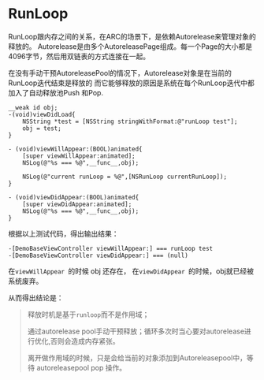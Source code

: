 #  RunLoop
RunLoop跟内存之间的关系，在ARC的场景下，是依赖Autorelease来管理对象的释放的。 
Autorelease是由多个AutoreleasePage组成。每一个Page的大小都是4096字节，然后用双链表的方式连接在一起。

在没有手动干预AutoreleasePool的情况下，Autorelease对象是在当前的RunLoop迭代结束是释放的
而它能够释放的原因是系统在每个RunLoop迭代中都加入了自动释放池Push 和Pop.

``` objc
__weak id obj;
-(void)viewDidLoad{
    NSString *test = [NSString stringWithFormat:@"runLoop test"];
    obj = test;
}

- (void)viewWillAppear:(BOOL)animated{
    [super viewWillAppear:animated];
    NSLog(@"%s === %@",__func__,obj);
    
    NSLog(@"current runLoop = %@",[NSRunLoop currentRunLoop]);
}

- (void)viewDidAppear:(BOOL)animated{
    [super viewDidAppear:animated];
    NSLog(@"%s === %@",__func__,obj);
}

```
根据以上测试代码，得出输出结果：

```
-[DemoBaseViewController viewWillAppear:] === runLoop test
-[DemoBaseViewController viewDidAppear:] === (null)
```

在`viewWillAppear `的时候 obj 还存在， 在`viewDidAppear `的时候，obj就已经被系统废弃。

从而得出结论是：

>释放时机是基于`runloop`而不是作用域；
>
>通过autorelease pool手动干预释放；循环多次时当心要对autorelease进行优化,否则会造成内存紧张。
>
>离开做作用域的时候，只是会给当前的对象添加到Autoreleasepool中，等待 autoreleasepool pop 操作。

